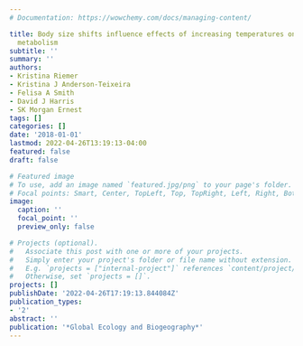 ```yaml
---
# Documentation: https://wowchemy.com/docs/managing-content/

title: Body size shifts influence effects of increasing temperatures on ectotherm
  metabolism
subtitle: ''
summary: ''
authors:
- Kristina Riemer
- Kristina J Anderson-Teixeira
- Felisa A Smith
- David J Harris
- SK Morgan Ernest
tags: []
categories: []
date: '2018-01-01'
lastmod: 2022-04-26T13:19:13-04:00
featured: false
draft: false

# Featured image
# To use, add an image named `featured.jpg/png` to your page's folder.
# Focal points: Smart, Center, TopLeft, Top, TopRight, Left, Right, BottomLeft, Bottom, BottomRight.
image:
  caption: ''
  focal_point: ''
  preview_only: false

# Projects (optional).
#   Associate this post with one or more of your projects.
#   Simply enter your project's folder or file name without extension.
#   E.g. `projects = ["internal-project"]` references `content/project/deep-learning/index.md`.
#   Otherwise, set `projects = []`.
projects: []
publishDate: '2022-04-26T17:19:13.844084Z'
publication_types:
- '2'
abstract: ''
publication: '*Global Ecology and Biogeography*'
---
```

